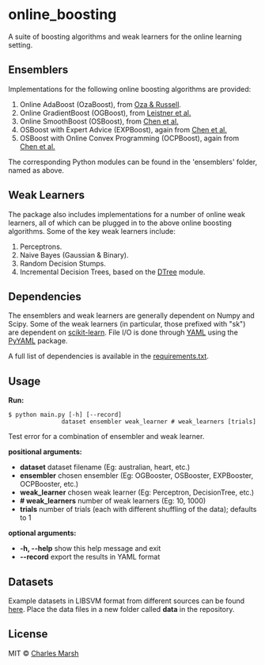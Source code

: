 online_boosting
===============

A suite of boosting algorithms and weak learners for the online learning setting.

## Ensemblers

Implementations for the following online boosting algorithms are provided:

1. Online AdaBoost (OzaBoost), from [Oza & Russell](http://ti.arc.nasa.gov/m/profile/oza/files/ozru01a.pdf).
2. Online GradientBoost (OGBoost), from [Leistner et al.](http://ieeexplore.ieee.org/xpls/abs_all.jsp?arnumber=5457451)
3. Online SmoothBoost (OSBoost), from [Chen et al.](http://ntur.lib.ntu.edu.tw/retrieve/188503/07.pdf)
4. OSBoost with Expert Advice (EXPBoost), again from [Chen et al.](http://ntur.lib.ntu.edu.tw/retrieve/188503/07.pdf)
5. OSBoost with Online Convex Programming (OCPBoost), again from [Chen et al.](http://ntur.lib.ntu.edu.tw/retrieve/188503/07.pdf)

The corresponding Python modules can be found in the 'ensemblers' folder, named as above.

## Weak Learners

The package also includes implementations for a number of online weak learners, all of which can be plugged in to the above online boosting algorithms. Some of the key weak learners include:

1. Perceptrons.
2. Naive Bayes (Gaussian & Binary).
3. Random Decision Stumps.
4. Incremental Decision Trees, based on the [DTree](https://github.com/chrisspen/dtree) module.

## Dependencies

The ensemblers and weak learners are generally dependent on Numpy and Scipy. Some of the weak learners (in particular, those prefixed with "sk") are dependent on [scikit-learn](http://scikit-learn.org/stable/). File I/O is done through [YAML](http://en.wikipedia.org/wiki/YAML) using the [PyYAML](http://pyyaml.org) package.

A full list of dependencies is available in the [requirements.txt](https://github.com/crm416/online_boosting/blob/master/requirements.txt).

## Usage

**Run:**
```
$ python main.py [-h] [--record]
               dataset ensembler weak_learner # weak_learners [trials]
```
Test error for a combination of ensembler and weak learner.  

**positional arguments:**  
  - **dataset**          dataset filename  (Eg: australian, heart, etc.)
  - **ensembler**        chosen ensembler  (Eg: OGBooster, OSBooster, EXPBooster, OCPBooster, etc.)  
  - **weak_learner**     chosen weak learner  (Eg: Perceptron, DecisionTree, etc.)
  - **\# weak_learners**  number of weak learners  (Eg: 10, 1000)
  - **trials**           number of trials (each with different shuffling of the data); defaults to 1  
  
**optional arguments:**  
  - **\-h, --help**       show this help message and exit  
  - **\--record**         export the results in YAML format    


## Datasets

Example datasets in LIBSVM format from different sources can be found [here](http://www.csie.ntu.edu.tw/~cjlin/libsvmtools/datasets/). Place the data files in a new folder called **data** in the repository.

## License

MIT © [Charles Marsh](http://www.princeton.edu/~crmarsh)
